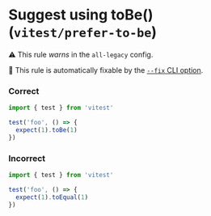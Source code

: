 # Suggest using toBe() (`vitest/prefer-to-be`)

⚠️ This rule _warns_ in the `all-legacy` config.

🔧 This rule is automatically fixable by the [`--fix` CLI option](https://eslint.org/docs/latest/user-guide/command-line-interface#--fix).

<!-- end auto-generated rule header -->

### Correct 

```ts
import { test } from 'vitest'

test('foo', () => {
  expect(1).toBe(1)
})
```

### Incorrect 

```ts
import { test } from 'vitest'

test('foo', () => {
  expect(1).toEqual(1)
})
```
	